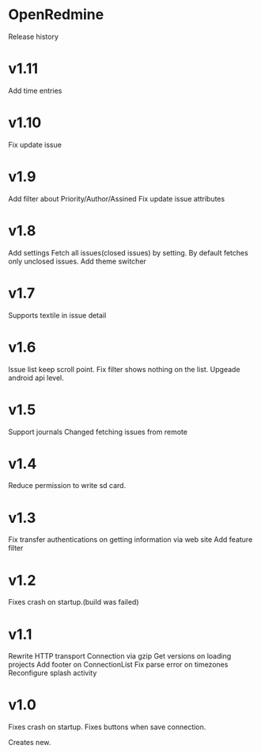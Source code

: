 OpenRedmine
===========
Release history

v1.11
===========
Add time entries

v1.10
===========
Fix update issue

v1.9
===========
Add filter about Priority/Author/Assined
Fix update issue attributes

v1.8
===========
Add settings
Fetch all issues(closed issues) by setting. By default fetches only unclosed issues.
Add theme switcher

v1.7
===========
Supports textile in issue detail

v1.6
===========
Issue list keep scroll point.
Fix filter shows nothing on the list.
Upgeade android api level.

v1.5
===========
Support journals
Changed fetching issues from remote

v1.4
===========
Reduce permission to write sd card.

v1.3
===========
Fix transfer authentications on getting information via web site
Add feature filter

v1.2
===========
Fixes crash on startup.(build was failed)

v1.1
===========
Rewrite HTTP transport
Connection via gzip
Get versions on loading projects
Add footer on ConnectionList
Fix parse error on timezones
Reconfigure splash activity

v1.0
===========
Fixes crash on startup.
Fixes buttons when save connection.

Creates new.